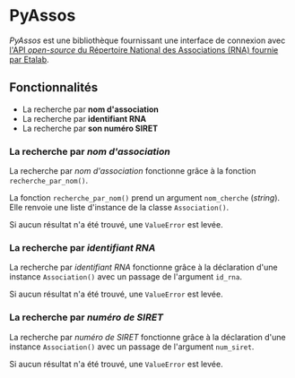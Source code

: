 # PyAssos
_PyAssos_ est une bibliothèque fournissant une interface de connexion avec [l'API _open-source_ du 
Répertoire National des Associations (RNA) fournie par Etalab](https://entreprise.data.gouv.fr/api_doc/rna).

## Fonctionnalités
- La recherche par **nom d'association**
- La recherche par **identifiant RNA**
- La recherche par **son numéro SIRET**

### La recherche par _nom d'association_
La recherche par _nom d'association_ fonctionne grâce à la fonction `recherche_par_nom()`.

La fonction `recherche_par_nom()` prend un argument `nom_cherche` (_string_).
Elle renvoie une liste d'instance de la classe `Association()`.

Si aucun résultat n'a été trouvé, une `ValueError` est levée.

### La recherche par _identifiant RNA_
La recherche par _identifiant RNA_ fonctionne grâce à la déclaration d'une instance `Association()` avec un passage de
l'argument `id_rna`.

Si aucun résultat n'a été trouvé, une `ValueError` est levée.

### La recherche par _numéro de SIRET_
La recherche par _numéro de SIRET_ fonctionne grâce à la déclaration d'une instance `Association()` avec un passage de
l'argument `num_siret`.

Si aucun résultat n'a été trouvé, une `ValueError` est levée.